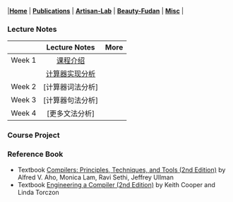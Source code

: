 |[<b>Home</b>](https://hxuhack.github.io/) | [<b>Publications</b>](../publication/list) | [<b>Artisan-Lab</b>](../lab/page) | [<b>Beauty-Fudan</b>](../photo/page) | [<b>Misc</b>](../misc/list) |


### Lecture Notes

|           |Lecture Notes | More |
|:---------:|:------------------:|:----------------------------------:|
| Week 1    |[课程介绍](compiler/Lecture1-课程介绍.pdf) | |
|           |[计算器实现分析](compiler/Lecture2.1-计算器实现分析.pdf) | |
| Week 2    |[计算器词法分析] | 
| Week 3    |[计算器句法分析] | 
| Week 4    |[更多文法分析] | 

### Course Project



### Reference Book
- Textbook [Compilers: Principles, Techniques, and Tools (2nd Edition)](https://suif.stanford.edu/dragonbook/) by Alfred V. Aho, Monica Lam, Ravi Sethi, Jeffrey Ullman
- Textbook [Engineering a Compiler (2nd Edition)](https://dl.acm.org/doi/pdf/10.5555/2737838) by Keith Cooper and Linda Torczon

